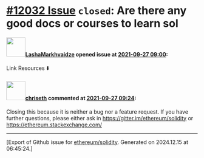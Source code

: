 # [\#12032 Issue](https://github.com/ethereum/solidity/issues/12032) `closed`: Are there any good docs or courses to learn sol

#### <img src="https://avatars.githubusercontent.com/u/75354679?u=f802f648dcb560c06b214c4c6cb32dd71f21291b&v=4" width="50">[LashaMarkhvaidze](https://github.com/LashaMarkhvaidze) opened issue at [2021-09-27 09:00](https://github.com/ethereum/solidity/issues/12032):

Link Resources ⬇️

#### <img src="https://avatars.githubusercontent.com/u/9073706?v=4" width="50">[chriseth](https://github.com/chriseth) commented at [2021-09-27 09:24](https://github.com/ethereum/solidity/issues/12032#issuecomment-927688321):

Closing this because it is neither a bug nor a feature request. If you have further questions, please either ask in https://gitter.im/ethereum/solidity or https://ethereum.stackexchange.com/


-------------------------------------------------------------------------------



[Export of Github issue for [ethereum/solidity](https://github.com/ethereum/solidity). Generated on 2024.12.15 at 06:45:24.]
